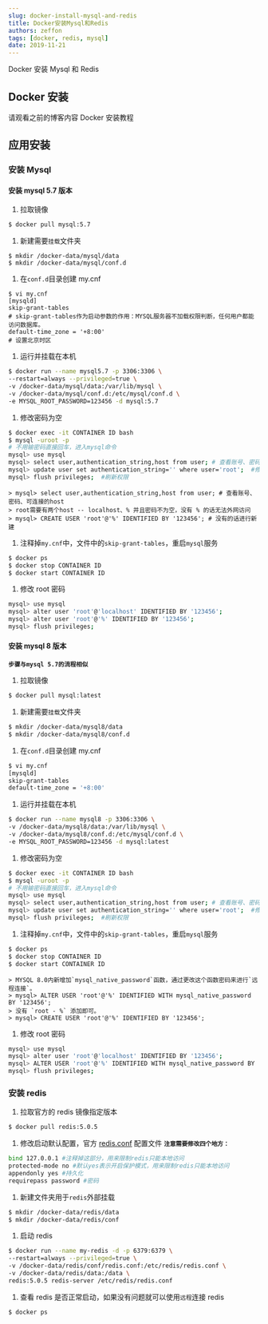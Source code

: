```yaml
---
slug: docker-install-mysql-and-redis
title: Docker安装Mysql和Redis
authors: zeffon
tags: [docker, redis, mysql]
date: 2019-11-21
---
```


Docker 安装 Mysql 和 Redis

<!--truncate-->

## Docker 安装

请观看之前的博客内容 Docker 安装教程

## 应用安装

### 安装 Mysql

#### 安装 mysql 5.7 版本

1. 拉取镜像

```sh
$ docker pull mysql:5.7
```

1. 新建需要`挂载`文件夹

```
$ mkdir /docker-data/mysql/data
$ mkdir /docker-data/mysql/conf.d
```

1. 在`conf.d`目录创建 my.cnf

```
$ vi my.cnf
[mysqld]
skip-grant-tables
# skip-grant-tables作为启动参数的作用：MYSQL服务器不加载权限判断，任何用户都能访问数据库。
default-time_zone = '+8:00'
# 设置北京时区
```

1. 运行并挂载在本机

```sh
$ docker run --name mysql5.7 -p 3306:3306 \
--restart=always --privileged=true \
-v /docker-data/mysql/data:/var/lib/mysql \
-v /docker-data/mysql/conf.d:/etc/mysql/conf.d \
-e MYSQL_ROOT_PASSWORD=123456 -d mysql:5.7
```

1. 修改密码为空

```sh
$ docker exec -it CONTAINER ID bash
$ mysql -uroot -p
# 不用输密码直接回车，进入mysql命令
mysql> use mysql
mysql> select user,authentication_string,host from user; # 查看账号、密码、可连接的host
mysql> update user set authentication_string='' where user='root';  #修改密码
mysql> flush privileges;  #刷新权限
```

```
> mysql> select user,authentication_string,host from user; # 查看账号、密码、可连接的host
> root需要有两个host -- localhost、% 并且密码不为空，没有 % 的话无法外网访问
> mysql> CREATE USER 'root'@'%' IDENTIFIED BY '123456'; # 没有的话进行新建
```

1. 注释掉`my.cnf`中，文件中的`skip-grant-tables`，重启`mysql`服务

```sh
$ docker ps
$ docker stop CONTAINER ID
$ docker start CONTAINER ID
```

1. 修改 root 密码

```sh
mysql> use mysql
mysql> alter user 'root'@'localhost' IDENTIFIED BY '123456';
mysql> alter user 'root'@'%' IDENTIFIED BY '123456';
mysql> flush privileges;
```

#### 安装 mysql 8 版本

**`步骤与mysql 5.7的流程相似`**

1. 拉取镜像

```sh
$ docker pull mysql:latest
```

1. 新建需要`挂载`文件夹

```sh
$ mkdir /docker-data/mysql8/data
$ mkdir /docker-data/mysql8/conf.d
```

1. 在`conf.d`目录创建 my.cnf

```sh
$ vi my.cnf
[mysqld]
skip-grant-tables
default-time_zone = '+8:00'
```

1. 运行并挂载在本机

```sh
$ docker run --name mysql8 -p 3306:3306 \
-v /docker-data/mysql8/data:/var/lib/mysql \
-v /docker-data/mysql8/conf.d:/etc/mysql/conf.d \
-e MYSQL_ROOT_PASSWORD=123456 -d mysql:latest
```

1. 修改密码为空

```sh
$ docker exec -it CONTAINER ID bash
$ mysql -uroot -p
# 不用输密码直接回车，进入mysql命令
mysql> use mysql
mysql> select user,authentication_string,host from user; # 查看账号、密码、可连接的host
mysql> update user set authentication_string='' where user='root';  #修改密码
mysql> flush privileges;  #刷新权限
```

1. 注释掉`my.cnf`中，文件中的`skip-grant-tables`，重启`mysql`服务

```sh
$ docker ps
$ docker stop CONTAINER ID
$ docker start CONTAINER ID
```

```
> MYSQL 8.0内新增加`mysql_native_password`函数，通过更改这个函数密码来进行`远程连接`。
> mysql> ALTER USER 'root'@'%' IDENTIFIED WITH mysql_native_password BY '123456';
> 没有 `root - %` 添加即可。
> mysql> CREATE USER 'root'@'%' IDENTIFIED BY '123456';
```

1. 修改 root 密码

```sh
mysql> use mysql
mysql> alter user 'root'@'localhost' IDENTIFIED BY '123456';
mysql> ALTER USER 'root'@'%' IDENTIFIED WITH mysql_native_password BY '123456';
mysql> flush privileges;
```

### 安装 redis

1. 拉取官方的 redis 镜像指定版本

```sh
$ docker pull redis:5.0.5
```

1. 修改启动默认配置，官方 [redis.conf](http://download.redis.io/redis-stable/redis.conf) 配置文件
   **`注意需要修改四个地方：`**

```sh
bind 127.0.0.1 #注释掉这部分，用来限制redis只能本地访问
protected-mode no #默认yes表示开启保护模式，用来限制redis只能本地访问
appendonly yes #持久化
requirepass password #密码
```

1. 新建文件夹用于`redis`外部挂载

```sh
$ mkdir /docker-data/redis/data
$ mkdir /docker-data/redis/conf
```

1. 启动 redis

```sh
$ docker run --name my-redis -d -p 6379:6379 \
--restart=always --privileged=true \
-v /docker-data/redis/conf/redis.conf:/etc/redis/redis.conf \
-v /docker-data/redis/data:/data \
redis:5.0.5 redis-server /etc/redis/redis.conf
```

1. 查看 redis 是否正常启动，如果没有问题就可以使用`远程`连接 redis

```sh
$ docker ps
```
